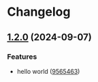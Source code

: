 # Changelog

## [1.2.0](https://github.com/opendigitalteam/aitoolkit/compare/search-v1.1.0...search-v1.2.0) (2024-09-07)


### Features

* hello world ([9565463](https://github.com/opendigitalteam/aitoolkit/commit/9565463ceb547e9f91fa6b41b911dc7b2eb06768))
